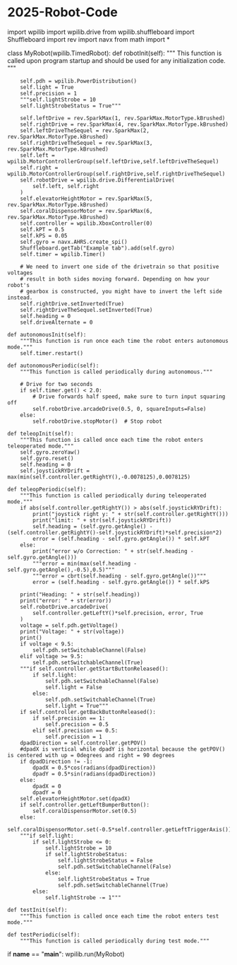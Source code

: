 # 2025-Robot-Code

import wpilib
import wpilib.drive
from wpilib.shuffleboard import Shuffleboard
import rev
import navx
from math import *

class MyRobot(wpilib.TimedRobot):
    def robotInit(self):
        """
        This function is called upon program startup and
        should be used for any initialization code.
        """ 

        self.pdh = wpilib.PowerDistribution()
        self.light = True
        self.precision = 1
        """self.lightStrobe = 10
        self.lightStrobeStatus = True"""

        self.leftDrive = rev.SparkMax(1, rev.SparkMax.MotorType.kBrushed)
        self.rightDrive = rev.SparkMax(4, rev.SparkMax.MotorType.kBrushed)
        self.leftDriveTheSequel = rev.SparkMax(2, rev.SparkMax.MotorType.kBrushed)
        self.rightDriveTheSequel = rev.SparkMax(3, rev.SparkMax.MotorType.kBrushed)
        self.left = wpilib.MotorControllerGroup(self.leftDrive,self.leftDriveTheSequel)
        self.right = wpilib.MotorControllerGroup(self.rightDrive,self.rightDriveTheSequel)
        self.robotDrive = wpilib.drive.DifferentialDrive(
            self.left, self.right
        )
        self.elevatorHeightMotor = rev.SparkMax(5, rev.SparkMax.MotorType.kBrushed)
        self.coralDispensorMotor = rev.SparkMax(6, rev.SparkMax.MotorType.kBrushed)
        self.controller = wpilib.XboxController(0)
        self.kPT = 0.5
        self.kPS = 0.05
        self.gyro = navx.AHRS.create_spi()
        Shuffleboard.getTab("Example tab").add(self.gyro)
        self.timer = wpilib.Timer()

        # We need to invert one side of the drivetrain so that positive voltages
        # result in both sides moving forward. Depending on how your robot's
        # gearbox is constructed, you might have to invert the left side instead.
        self.rightDrive.setInverted(True)
        self.rightDriveTheSequel.setInverted(True)
        self.heading = 0
        self.driveAlternate = 0

    def autonomousInit(self):
        """This function is run once each time the robot enters autonomous mode."""
        self.timer.restart()

    def autonomousPeriodic(self):
        """This function is called periodically during autonomous."""

        # Drive for two seconds
        if self.timer.get() < 2.0:
            # Drive forwards half speed, make sure to turn input squaring off
            self.robotDrive.arcadeDrive(0.5, 0, squareInputs=False)
        else:
            self.robotDrive.stopMotor()  # Stop robot

    def teleopInit(self):
        """This function is called once each time the robot enters teleoperated mode."""
        self.gyro.zeroYaw()
        self.gyro.reset()
        self.heading = 0
        self.joystickRYDrift = max(min(self.controller.getRightY(),-0.0078125),0.0078125)

    def teleopPeriodic(self):
        """This function is called periodically during teleoperated mode."""
        if abs(self.controller.getRightY()) > abs(self.joystickRYDrift):
            print("joystick right y: " + str(self.controller.getRightY()))
            print("limit: " + str(self.joystickRYDrift))
            self.heading = (self.gyro.getAngle() - (self.controller.getRightY()-self.joystickRYDrift)*self.precision*2)
            error = (self.heading - self.gyro.getAngle()) * self.kPT
        else:
            print("error w/o Correction: " + str(self.heading - self.gyro.getAngle()))
            """error = min(max(self.heading - self.gyro.getAngle(),-0.5),0.5)"""
            """error = cbrt(self.heading - self.gyro.getAngle())"""
            error = (self.heading - self.gyro.getAngle()) * self.kPS

        print("Heading: " + str(self.heading))
        print("error: " + str(error))
        self.robotDrive.arcadeDrive(
            self.controller.getLeftY()*self.precision, error, True
        )
        voltage = self.pdh.getVoltage()
        print("Voltage: " + str(voltage))
        print()
        if voltage < 9.5:
            self.pdh.setSwitchableChannel(False)
        elif voltage >= 9.5:
            self.pdh.setSwitchableChannel(True)
        """if self.controller.getStartButtonReleased():
            if self.light:
                self.pdh.setSwitchableChannel(False)
                self.light = False
            else:
                self.pdh.setSwitchableChannel(True)
                self.light = True"""
        if self.controller.getBackButtonReleased():
            if self.precision == 1:
                self.precision = 0.5
            elif self.precision == 0.5:
                self.precision = 1
        dpadDirection = self.controller.getPOV()
        #dpadX is vertical while dpadY is horizontal because the getPOV() is centered with up = 0degrees and right = 90 degrees
        if dpadDirection != -1:
            dpadX = 0.5*cos(radians(dpadDirection))
            dpadY = 0.5*sin(radians(dpadDirection))
        else:
            dpadX = 0
            dpadY = 0
        self.elevatorHeightMotor.set(dpadX)
        if self.controller.getLeftBumperButton():
            self.coralDispensorMotor.set(0.5)
        else:
            self.coralDispensorMotor.set(-0.5*self.controller.getLeftTriggerAxis())
        """if self.light:
            if self.lightStrobe <= 0:
                self.lightStrobe = 10
                if self.lightStrobeStatus:
                    self.lightStrobeStatus = False
                    self.pdh.setSwitchableChannel(False)
                else:
                    self.lightStrobeStatus = True
                    self.pdh.setSwitchableChannel(True)
            else:
                self.lightStrobe -= 1"""

    def testInit(self):
        """This function is called once each time the robot enters test mode."""

    def testPeriodic(self):
        """This function is called periodically during test mode."""


if __name__ == "__main__":
    wpilib.run(MyRobot)

